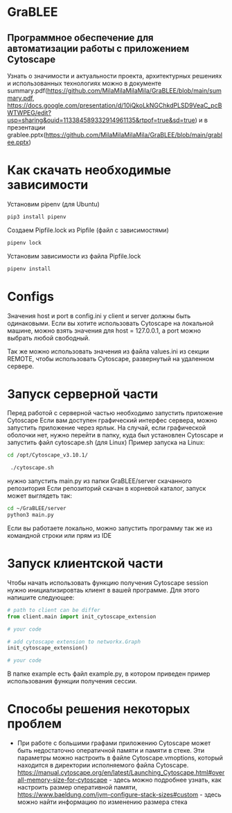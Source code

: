 # GraBLEE
## Программное обеспечение для автоматизации работы с  приложением Cytoscape
Узнать о значимости и актуальности проекта, архитектурных решениях и использованных технологиях можно в документе summary.pdf(https://github.com/MilaMilaMilaMila/GraBLEE/blob/main/summary.pdf, https://docs.google.com/presentation/d/10iQkoLkNGChkdPLSD9VeaC_pcBWTWPEG/edit?usp=sharing&ouid=113384589332914961135&rtpof=true&sd=true) и в презентации grablee.pptx(https://github.com/MilaMilaMilaMila/GraBLEE/blob/main/grablee.pptx)

# Как скачать необходимые зависимости

Установим pipenv (для Ubuntu)  
```sh
pip3 install pipenv
```

Создаем Pipfile.lock из Pipfile (файл с зависимостями)  
```sh
pipenv lock
```

Установим зависимости из файла Pipfile.lock  
```sh
pipenv install
```

# Configs
Значения host и port в config.ini у client и server должны быть одинаковыми.
Если вы хотите использовать Cytoscape на локальной машине, можно взять значения для host = 127.0.0.1, а port можно выбрать любой свободный.

Так же можно использовать значения из файла values.ini из секции REMOTE, чтобы использовать Cytoscape, развернутый на удаленном сервере.

# Запуск серверной части
Перед работой с серверной частью необходимо запустить приложение Cytoscape
Если вам доступен графический интерфес сервера, можно запустить приложение через ярлык.
На случай, если графической оболочки нет, нужно перейти в папку,  куда был установлен Cytoscape и запустить файл cytoscape.sh (для Linux)
Пример запуска на Linux:
```sh
cd /opt/Cytoscape_v3.10.1/

 ./cytoscape.sh
```
нужно запустить main.py из папки GraBLEE/server скачанного репозитория
Если репозиторий скачан в корневой каталог, запуск может выглядеть так:
```sh
cd ~/GraBLEE/server
python3 main.py
```
Если вы работаете локально, можно запустить программу так же из командной строки или прям из IDE

# Запуск клиентской части

Чтобы начать использовать функцию получения Cytoscape session нужно инициализировтаь клиент в вашей программе. Для этого напишите следующее:
```py
# path to client can be differ
from client.main import init_cytoscape_extension

# your code

# add cytoscape extension to networkx.Graph
init_cytoscape_extension()

# your code
```
В папке example есть файл example.py, в котором приведен пример использования функции получения сессии.

# Способы решения некоторых проблем

- При работе с большими графами приложению Cytoscape может быть недостаточно оператичной памяти и памяти в стеке. Эти параметры можно настроить в файле Cytoscape.vmoptions, который находится в директории исполняемого файла Cytoscape. https://manual.cytoscape.org/en/latest/Launching_Cytoscape.html#overall-memory-size-for-cytoscape - здесь можно подробнее узнать, как настроить размер оперативной памяти, https://www.baeldung.com/jvm-configure-stack-sizes#custom - здесь можно найти информацию по изменению размера стека
